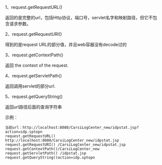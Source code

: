 1、request.getRequestURL()

返回的是完整的url，包括Http协议，端口号，servlet名字和映射路径，但它不包含请求参数。

2、request.getRequestURI()

得到的是request URL的部分值，并且web容器没有decode过的

3、request.getContextPath() 

返回 the context of the request.

4、request.getServletPath() 

返回调用servlet的部分url.

5、request.getQueryString() 

返回url路径后面的查询字符串

示例：

```
当前url：http://localhost:8080/CarsiLogCenter_new/idpstat.jsp?action=idp.sptopn
request.getRequestURL() http://localhost:8080/CarsiLogCenter_new/idpstat.jsp
request.getRequestURI() /CarsiLogCenter_new/idpstat.jsp
request.getContextPath()/CarsiLogCenter_new
request.getServletPath() /idpstat.jsp
request.getQueryString()action=idp.sptopn
```